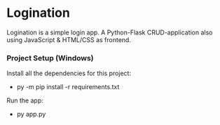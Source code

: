 # Logination
Logination is a simple login app. A Python-Flask CRUD-application also using JavaScript &amp; HTML/CSS as frontend.

### Project Setup (Windows)

Install all the dependencies for this project:
* py -m pip install -r requirements.txt

Run the app:
* py app.py
 
